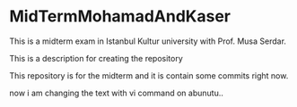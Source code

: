 # MidTermMohamadAndKaser

This is a midterm exam in Istanbul Kultur university with Prof. Musa Serdar.

This is a description for creating the repository 

This repository is for the midterm and it is contain some commits right now.

now i am changing the text with vi command on abunutu..
